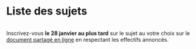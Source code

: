 # Liste des sujets

```{tableofcontents}
```

Inscrivez-vous **le 28 janvier au plus tard** sur le sujet au votre choix sur le [document partagé en ligne](https://mensuel.framapad.org/p/inscriptions-sujets-dmp400-a5nm?lang=fr) en respectant les effectifs annoncés.